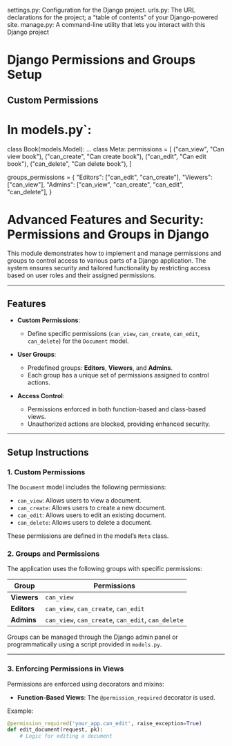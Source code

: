 settings.py: Configuration for the Django project.
urls.py: The URL declarations for the project; a “table of contents” of your Django-powered site.
manage.py: A command-line utility that lets you interact with this Django project



# Django Permissions and Groups Setup

## Custom Permissions

# In models.py`:

class Book(models.Model):
    ...
    class Meta:
        permissions = [
            ("can_view", "Can view book"),
            ("can_create", "Can create book"),
            ("can_edit", "Can edit book"),
            ("can_delete", "Can delete book"),
        ]

groups_permissions = {
    "Editors": ["can_edit", "can_create"],
    "Viewers": ["can_view"],
    "Admins": ["can_view", "can_create", "can_edit", "can_delete"],
}

# Advanced Features and Security: Permissions and Groups in Django

This module demonstrates how to implement and manage permissions and groups to control access to various parts of a Django application. The system ensures security and tailored functionality by restricting access based on user roles and their assigned permissions.

---

## Features

- **Custom Permissions**:
  - Define specific permissions (`can_view`, `can_create`, `can_edit`, `can_delete`) for the `Document` model.
  
- **User Groups**:
  - Predefined groups: **Editors**, **Viewers**, and **Admins**.
  - Each group has a unique set of permissions assigned to control actions.

- **Access Control**:
  - Permissions enforced in both function-based and class-based views.
  - Unauthorized actions are blocked, providing enhanced security.

---

## Setup Instructions

### 1. Custom Permissions
The `Document` model includes the following permissions:
- `can_view`: Allows users to view a document.
- `can_create`: Allows users to create a new document.
- `can_edit`: Allows users to edit an existing document.
- `can_delete`: Allows users to delete a document.

These permissions are defined in the model’s `Meta` class.

### 2. Groups and Permissions
The application uses the following groups with specific permissions:

| Group      | Permissions                |
|------------|----------------------------|
| **Viewers** | `can_view`                |
| **Editors** | `can_view`, `can_create`, `can_edit` |
| **Admins**  | `can_view`, `can_create`, `can_edit`, `can_delete` |

Groups can be managed through the Django admin panel or programmatically using a script provided in `models.py`.

---

### 3. Enforcing Permissions in Views
Permissions are enforced using decorators and mixins:
- **Function-Based Views**: The `@permission_required` decorator is used.


Example:

```python
@permission_required('your_app.can_edit', raise_exception=True)
def edit_document(request, pk):
    # Logic for editing a document
